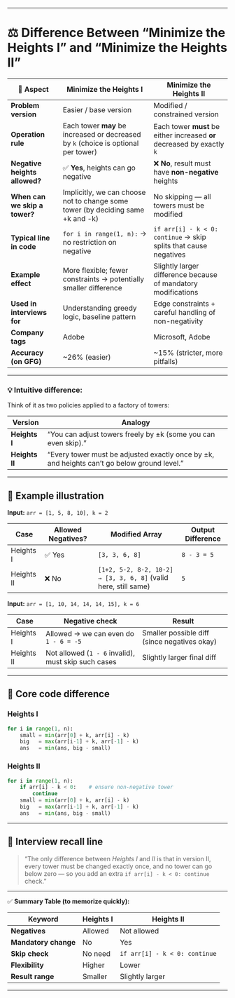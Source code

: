 
---

# ⚖️ Difference Between “Minimize the Heights I” and “Minimize the Heights II”

| 🔢 Aspect                     | **Minimize the Heights I**                                                         | **Minimize the Heights II**                                             |
| ----------------------------- | ---------------------------------------------------------------------------------- | ----------------------------------------------------------------------- |
| **Problem version**           | Easier / base version                                                              | Modified / constrained version                                          |
| **Operation rule**            | Each tower **may** be increased or decreased by `k` (choice is optional per tower) | Each tower **must** be either increased **or** decreased by exactly `k` |
| **Negative heights allowed?** | ✅ **Yes**, heights can go negative                                                 | ❌ **No**, result must have **non-negative** heights                     |
| **When can we skip a tower?** | Implicitly, we can choose not to change some tower (by deciding same +k and -k)    | No skipping — all towers must be modified                               |
| **Typical line in code**      | `for i in range(1, n):` → no restriction on negative                               | `if arr[i] - k < 0: continue` → skip splits that cause negatives        |
| **Example effect**            | More flexible; fewer constraints → potentially smaller difference                  | Slightly larger difference because of mandatory modifications           |
| **Used in interviews for**    | Understanding greedy logic, baseline pattern                                       | Edge constraints + careful handling of non-negativity                   |
| **Company tags**              | Adobe                                                                              | Microsoft, Adobe                                                        |
| **Accuracy (on GFG)**         | ~26% (easier)                                                                      | ~15% (stricter, more pitfalls)                                          |

---

### 💡 Intuitive difference:

Think of it as two policies applied to a factory of towers:

| Version        | Analogy                                                                                     |
| -------------- | ------------------------------------------------------------------------------------------- |
| **Heights I**  | “You can adjust towers freely by ±k (some you can even skip).”                              |
| **Heights II** | “Every tower must be adjusted exactly once by ±k, and heights can’t go below ground level.” |

---

## 🧩 Example illustration

**Input:** `arr = [1, 5, 8, 10], k = 2`

| Case       | Allowed Negatives? | Modified Array                                                  | Output Difference |
| ---------- | ------------------ | --------------------------------------------------------------- | ----------------- |
| Heights I  | ✅ Yes              | `[3, 3, 6, 8]`                                                  | `8 - 3 = 5`       |
| Heights II | ❌ No               | `[1+2, 5-2, 8-2, 10-2] → [3, 3, 6, 8]` (valid here, still same) | `5`               |

**Input:** `arr = [1, 10, 14, 14, 14, 15], k = 6`

| Case       | Negative check                                      | Result                                       |
| ---------- | --------------------------------------------------- | -------------------------------------------- |
| Heights I  | Allowed → we can even do `1 - 6 = -5`               | Smaller possible diff (since negatives okay) |
| Heights II | Not allowed (`1 - 6` invalid), must skip such cases | Slightly larger final diff                   |

---

## 🔁 Core code difference

### Heights I

```python
for i in range(1, n):
    small = min(arr[0] + k, arr[i] - k)
    big   = max(arr[i-1] + k, arr[-1] - k)
    ans   = min(ans, big - small)
```

### Heights II

```python
for i in range(1, n):
    if arr[i] - k < 0:    # ensure non-negative tower
        continue
    small = min(arr[0] + k, arr[i] - k)
    big   = max(arr[i-1] + k, arr[-1] - k)
    ans   = min(ans, big - small)
```

---

## 🧠 Interview recall line

> “The only difference between *Heights I* and *II* is that in version II, every tower must be changed exactly once, and no tower can go below zero — so you add an extra `if arr[i] - k < 0: continue` check.”

---

✅ **Summary Table (to memorize quickly):**

| Keyword              | Heights I | Heights II                    |
| -------------------- | --------- | ----------------------------- |
| **Negatives**        | Allowed   | Not allowed                   |
| **Mandatory change** | No        | Yes                           |
| **Skip check**       | No need   | `if arr[i] - k < 0: continue` |
| **Flexibility**      | Higher    | Lower                         |
| **Result range**     | Smaller   | Slightly larger               |

---

